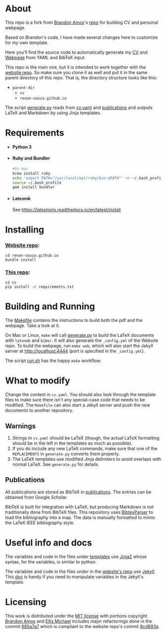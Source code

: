 
# About

This repo is a fork from [Brandon Amos](http://bamos.github.io)'s [repo](https://github.com/bamos/cv) for building CV and personal webpage.

Based on Brandon's code, I have made several changes here to customize for my own template. 

Here you'll find the source code to automatically generate my [CV](https://renan-souza.github.io/data/cv.pdf) 
and [Webpage](https://renan-souza.github.io)
from YAML and BibTeX input.

This repo is the main one, but it is intended to work together with the [website repo](https://github.com/renan-souza/renan-souza.github.io).
So make sure you clone it as well and put it in the same parent directory of this repo. 
That is, the directory structure looks like this:

- `parent-dir`
    - `cv`
    - `renan-souza.github.io` 

The script [generate.py](generate.py) reads from [cv.yaml](cv.yaml) and
[publications](publications) and outputs LaTeX and Markdown
by using Jinja templates.

# Requirements

- #### Python 3
- #### Ruby and Bundler
    ```bash
    #On mac
    brew install ruby
    echo 'export PATH="/usr/local/opt/ruby/bin:$PATH"' >> ~/.bash_profile
    source ~/.bash_profile
    gem install bundler
    ```
- #### Latexmk
    See https://latextools.readthedocs.io/en/latest/install


# Installing

### [Website repo](https://github.com/renan-souza/renan-souza.github.io):
 
 ```shell
 cd renan-souza.github.io
 bundle install
 ```

### [This repo](#):
 
 ```shell
 cd cv
 pip install -r requirements.txt
 ```
 
# Building and Running

The [Makefile](Makefile) contains the instructions to build both the pdf and the webpage. Take a look at it.

On Mac or Linux, `make` will call [generate.py](generate.py) to
build the LaTeX documents with `latexmk` and `biber`. 
It will also generate the `_config.yml` of the Website repo.
To build the webpage, run `make web`, which will also
start the Jekyll server at [http://localhost:4444](http://localhost:4444) (port is specified in the `_config.yml`).

The script [run.sh](run.sh) has the happy `make` workflow.


# What to modify
Change the content in `cv.yaml`.
You should also look through the template files to make sure there isn't any
special-case code that needs to be modified.
The `Makefile` can also start a Jekyll server and push the
new documents to another repository.


## Warnings
1. Strings in `cv.yaml` should be LaTeX (though, the actual LaTeX formatting
   should be in the left in the templates as much as possible).
2. If you do include any new LaTeX commands, make sure that one of the
   `REPLACEMENTS` in `generate.py` converts them properly.
3. The LaTeX templates use modified Jinja delimiters to avoid overlaps with
   normal LaTeX. See `generate.py` for details.

## Publications
All publications are stored as BibTeX in [publications](publications).
The entries can be obtained from Google Scholar.


BibTeX is built for integration with LaTeX, but producing
Markdown is not traditionally done from BibTeX files.
This repository uses [BibtexParser][bibtexparser] to load the
bibliography into a map.
The data is manually formatted to mimic the LaTeX
IEEE bibliography style.

[bibtexparser]: https://bibtexparser.readthedocs.org/en/latest/index.html

# Useful info and docs

The variables and code in the files under [templates](templates) 
use [Jinja2](https://jinja.palletsprojects.com/en/2.11.x/)
whose syntax, for the variables, is similar to python.

The variables and code in the files under in the [website's repo](https://github.com/renan-souza/renan-souza.github.io) 
use [Jekyll](https://jekyllrb.com/). This [doc](https://shopify.github.io/liquid/filters/) is handy if you need to 
manipulate variables in the Jekyll's template.
   

# Licensing
This work is distributed under the [MIT license](LICENSE.mit)
with portions copyright  
[Brandon Amos](licenses/LICENSE-emichael.mit) and 
[Ellis Michael](licenses/LICENSE-emichael.mit) 
includes major refactorings
done in the commit [685a7a7](https://github.com/renan-souza/cv/commit/685a7a73515c06ce3dbe3da8ccfdda0d0bcf19be)
which is compliant to the website repo's commit [8cd893a](https://github.com/renan-souza/renan-souza.github.io/commit/8cd893a5149b244f9f8e13a82f7d7c4660ed4fca).

